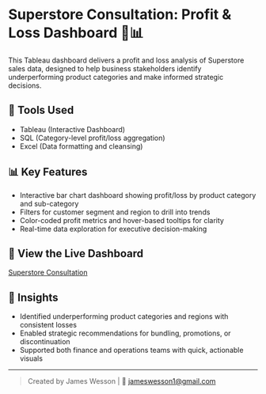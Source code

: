 # Superstore Consultation: Profit & Loss Dashboard 💼📊

This Tableau dashboard delivers a profit and loss analysis of Superstore sales data, designed to help business stakeholders identify underperforming product categories and make informed strategic decisions.

## 🔧 Tools Used
- Tableau (Interactive Dashboard)
- SQL (Category-level profit/loss aggregation)
- Excel (Data formatting and cleansing)

## 📊 Key Features
- Interactive bar chart dashboard showing profit/loss by product category and sub-category
- Filters for customer segment and region to drill into trends
- Color-coded profit metrics and hover-based tooltips for clarity
- Real-time data exploration for executive decision-making

## 🔗 View the Live Dashboard
[Superstore Consultation](https://public.tableau.com/app/profile/james.wesson/viz/SuperstoreConsultation/ProfitLossBarChart)

## 🧠 Insights
- Identified underperforming product categories and regions with consistent losses
- Enabled strategic recommendations for bundling, promotions, or discontinuation
- Supported both finance and operations teams with quick, actionable visuals

---

> Created by James Wesson | 📧 jameswesson1@gmail.com
